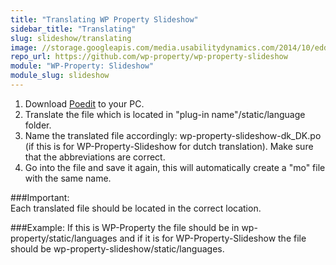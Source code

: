 ```yaml
---
title: "Translating WP Property Slideshow"
sidebar_title: "Translating"
slug: slideshow/translating
image: //storage.googleapis.com/media.usabilitydynamics.com/2014/10/edd3396b-wpproperty-extension-slideshow-icon-300x300.png
repo_url: https://github.com/wp-property/wp-property-slideshow
module: "WP-Property: Slideshow"
module_slug: slideshow
---
```


1. Download [Poedit](https://poedit.net/) to your PC. 
2. Translate the file which is located in "plug-in name"/static/language folder. 
3. Name the translated file accordingly: wp-property-slideshow-dk_DK.po  (if this is for WP-Property-Slideshow for dutch translation). Make sure that the abbreviations are correct.
4. Go into the file and save it again, this will automatically create a "mo" file with the same name.

###Important:  
Each translated file should be located in the correct location.

###Example: 
If this is WP-Property the file should be in  wp-property/static/languages and if it is for WP-Property-Slideshow the file should be wp-property-slideshow/static/languages.   